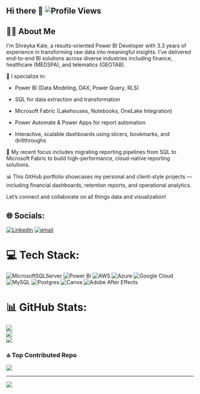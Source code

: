 ## Hi there 👋 ![Profile Views](https://komarev.com/ghpvc/?username=shreykakale&color=blue)

## 👩‍💻 About Me

I'm Shreyka Kale, a results-oriented Power BI Developer with 3.3 years of experience in transforming raw data into meaningful insights. I’ve delivered end-to-end BI solutions across diverse industries including finance, healthcare (MEDSPA), and telematics (GEOTAB).

💼 I specialize in:

* Power BI (Data Modeling, DAX, Power Query, RLS)

* SQL for data extraction and transformation

* Microsoft Fabric (Lakehouses, Notebooks, OneLake Integration)

* Power Automate & Power Apps for report automation

* Interactive, scalable dashboards using slicers, bookmarks, and drillthroughs

🚀 My recent focus includes migrating reporting pipelines from SQL to Microsoft Fabric to build high-performance, cloud-native reporting solutions.

📊 This GitHub portfolio showcases my personal and client-style projects — including financial dashboards, retention reports, and operational analytics.

Let’s connect and collaborate on all things data and visualization!

<!--
**shreyka1998/shreyka1998** is a ✨ _special_ ✨ repository because its `README.md` (this file) appears on your GitHub profile.

Here are some ideas to get you started:

- 🔭 I’m currently working on ...
- 🌱 I’m currently learning ...
- 👯 I’m looking to collaborate on ...
- 🤔 I’m looking for help with ...
- 💬 Ask me about ...
- 📫 How to reach me: ...
- 😄 Pronouns: ...
- ⚡ Fun fact: ...
-->


## 🌐 Socials:
[![LinkedIn](https://img.shields.io/badge/LinkedIn-%230077B5.svg?logo=linkedin&logoColor=white)](https://linkedin.com/in/https://www.linkedin.com/in/shreyka-kale-547812214/) [![email](https://img.shields.io/badge/Email-D14836?logo=gmail&logoColor=white)](mailto:kale.shreyka112@gmail.com) 

# 💻 Tech Stack:
![MicrosoftSQLServer](https://img.shields.io/badge/Microsoft%20SQL%20Server-CC2927?style=for-the-badge&logo=microsoft%20sql%20server&logoColor=white) ![Power Bi](https://img.shields.io/badge/power_bi-F2C811?style=for-the-badge&logo=powerbi&logoColor=black) ![AWS](https://img.shields.io/badge/AWS-%23FF9900.svg?style=for-the-badge&logo=amazon-aws&logoColor=white) ![Azure](https://img.shields.io/badge/azure-%230072C6.svg?style=for-the-badge&logo=microsoftazure&logoColor=white) ![Google Cloud](https://img.shields.io/badge/GoogleCloud-%234285F4.svg?style=for-the-badge&logo=google-cloud&logoColor=white) ![MySQL](https://img.shields.io/badge/mysql-4479A1.svg?style=for-the-badge&logo=mysql&logoColor=white) ![Postgres](https://img.shields.io/badge/postgres-%23316192.svg?style=for-the-badge&logo=postgresql&logoColor=white) ![Canva](https://img.shields.io/badge/Canva-%2300C4CC.svg?style=for-the-badge&logo=Canva&logoColor=white) ![Adobe After Effects](https://img.shields.io/badge/Adobe%20After%20Effects-9999FF.svg?style=for-the-badge&logo=Adobe%20After%20Effects&logoColor=white)
# 📊 GitHub Stats:
![](https://github-readme-stats.vercel.app/api?username=shreyka1998&theme=dark&hide_border=false&include_all_commits=true&count_private=true)<br/>
![](https://nirzak-streak-stats.vercel.app/?user=shreyka1998&theme=dark&hide_border=false)<br/>
![](https://github-readme-stats.vercel.app/api/top-langs/?username=shreyka1998&theme=dark&hide_border=false&include_all_commits=true&count_private=true&layout=compact)

### 🔝 Top Contributed Repo
![](https://github-contributor-stats.vercel.app/api?username=shreyka1998&limit=5&theme=dark&combine_all_yearly_contributions=true)

---
[![](https://visitcount.itsvg.in/api?id=shreyka1998&icon=0&color=1)](https://visitcount.itsvg.in)

<!-- Proudly created with GPRM ( https://gprm.itsvg.in ) -->
